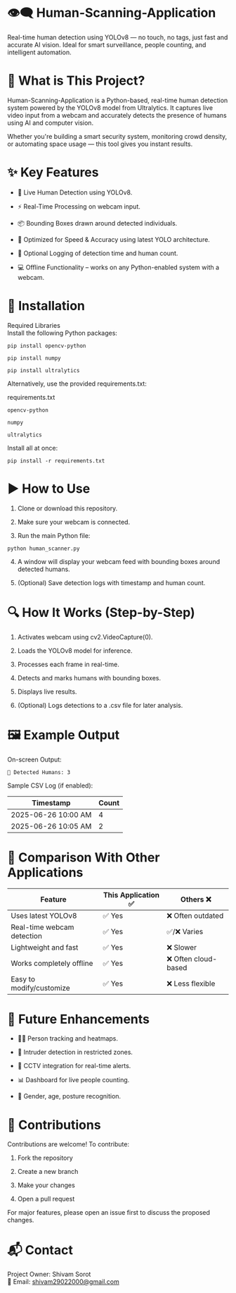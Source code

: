 # 👁️‍🗨️ Human-Scanning-Application
Real-time human detection using YOLOv8 — no touch, no tags, just fast and accurate AI vision. Ideal for smart surveillance, people counting, and intelligent automation.

# 🚀 What is This Project?
Human-Scanning-Application is a Python-based, real-time human detection system powered by the YOLOv8 model from Ultralytics. It captures live video input from a webcam and accurately detects the presence of humans using AI and computer vision.

Whether you're building a smart security system, monitoring crowd density, or automating space usage — this tool gives you instant results.

# ✨ Key Features
* 🎥 Live Human Detection using YOLOv8.

* ⚡ Real-Time Processing on webcam input.

* 📦 Bounding Boxes drawn around detected individuals.

* 🚀 Optimized for Speed & Accuracy using latest YOLO architecture.

* 📁 Optional Logging of detection time and human count.

* 💻 Offline Functionality – works on any Python-enabled system with a webcam.

# 🔧 Installation   
Required Libraries   
Install the following Python packages:   
```    
pip install opencv-python    
```   
```  
pip install numpy   
 ```  
```  
pip install ultralytics    
```  
Alternatively, use the provided requirements.txt:

requirements.txt  

```  
opencv-python  
```
```  
numpy  
```
```  
ultralytics  
```
Install all at once:

```  
pip install -r requirements.txt
  ```
# ▶️ How to Use
1. Clone or download this repository.

2. Make sure your webcam is connected.

3. Run the main Python file:

  ```   
python human_scanner.py   
 ```

4. A window will display your webcam feed with bounding boxes around detected humans.

5. (Optional) Save detection logs with timestamp and human count.

# 🔍 How It Works (Step-by-Step)
1. Activates webcam using cv2.VideoCapture(0).

2. Loads the YOLOv8 model for inference.

3. Processes each frame in real-time.

4. Detects and marks humans with bounding boxes.

5. Displays live results.

6. (Optional) Logs detections to a .csv file for later analysis.

# 🖼️ Example Output
On-screen Output:

```  
🧍 Detected Humans: 3  
```

Sample CSV Log (if enabled):

| Timestamp	           | Count    |   
|----------------------|----------|
| 2025-06-26  10:00 AM | 4        |
| 2025-06-26  10:05 AM | 2        |

# 🔄 Comparison With Other Applications
| Feature |	This Application ✅	| Others ❌  |   
|---------|----------------------|------------|
|Uses latest YOLOv8 |	✅ Yes |	❌ Often outdated |
|Real-time webcam detection |	✅ Yes |	✅/❌ Varies |
|Lightweight and fast |	✅ Yes |	❌ Slower |
|Works completely offline |	✅ Yes |	❌ Often cloud-based |
|Easy to modify/customize |	✅ Yes |	❌ Less flexible |

# 🔮 Future Enhancements
* 🧍‍♂️ Person tracking and heatmaps.

* 🎯 Intruder detection in restricted zones.

* 📡 CCTV integration for real-time alerts.

* 📊 Dashboard for live people counting.

* 🤖 Gender, age, posture recognition.

# 🤝 Contributions
Contributions are welcome!
To contribute:

1. Fork the repository

2. Create a new branch

3. Make your changes

4. Open a pull request

For major features, please open an issue first to discuss the proposed changes.

# 📬 Contact
Project Owner: Shivam Sorot   
📧 Email: shivam29022000@gmail.com
